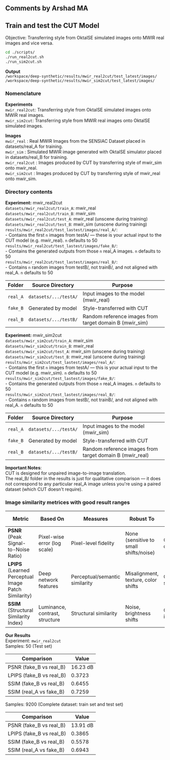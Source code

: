 ## Comments by Arshad MA

## Train and test the CUT Model
Objective: Transferring style from OktalSE simulated images onto MWIR real images and vice versa.

``` bash
cd ./scripts/
./run_real2cut.sh
./run_sim2cut.sh
```

**Output**  
`/workspace/deep-synthetic/results/mwir_real2cut/test_latest/images/ `   
`/workspace/deep-synthetic/results/mwir_sim2cut/test_latest/images/ `   

### **Nomenclature**
**Experiments**  
`mwir_real2cut`: Transferring style from OktalSE simulated images onto MWIR real images.  
`mwir_sim2cut`: Transferring style from MWIR real images onto OktalSE simulated images.  

**Images**  
`mwir_real` : Real MWIR Images from the SENSIAC Dataset placed in datasets/real_A for training.  
`mwir_sim`  : Simulated MWIR image generated with OktalSE simulator placed in datasets/real_B for training.  
`mwir_real2cut` : Images produced by CUT by transferring style of mwir_sim onto mwir_real.  
`mwir_sim2cut`  : Images produced by CUT by transferring style of mwir_real onto mwir_sim.  

### **Directory contents**  
**Experiment:** mwir_real2cut   
`datasets/mwir_real2cut/train_A`: mwir_real    
`datasets/mwir_real2cut/train_B`: mwir_sim    
`datasets/mwir_real2cut/test_A`: mwir_real (unscene during training)  
`datasets/mwir_real2cut/test_B`: mwir_sim  (unscene during training)  
`results/mwir_real2cut/test_lastest/images/real_A/`:   
    - Contains the first `n` images from testA/ — these is your actual input to the CUT model (e.g. mwir_real). `n` defaults to 50  
`results/mwir_real2cut/test_lastest/images/fake_B/`:  
    - Contains the generated outputs from those `n` real_A images. `n` defaults to 50  
`results/mwir_real2cut/test_lastest/images/real_B/`:  
    - Contains `n` random images from testB/, not trainB/, and not aligned with real_A. `n` defaults to 50  

| Folder   | Source Directory      | Purpose                                                 |
| -------- | --------------------- | ------------------------------------------------------- |
| `real_A` | `datasets/.../testA/` | Input images to the model (mwir_real)                   |
| `fake_B` | Generated by model    | Style-transferred with CUT                              |
| `real_B` | `datasets/.../testB/` | Random reference images from target domain B (mwir_sim) |


**Experiment:** mwir_sim2cut  
`datasets/mwir_sim2cut/train_A`: mwir_sim  
`datasets/mwir_sim2cut/train_B`: mwir_real  
`datasets/mwir_sim2cut/test_A`: mwir_sim (unscene during training)   
`datasets/mwir_sim2cut/test_B`: mwir_real (unscene during training)  
`results/mwir_sim2cut/test_lastest/images/real_A/`:  
    - Contains the first `n` images from testA/ — this is your actual input to the CUT model (e.g. mwir_sim). `n` defaults to 50  
`results/mwir_sim2cut/test_lastest/images/fake_B/`:  
    - Contains the generated outputs from those `n` real_A images. `n` defaults to 50  
`results/mwir_sim2cut/test_lastest/images/real_B/`:  
    - Contains `n` random images from testB/, not trainB/, and not aligned with real_A. `n` defaults to 50  

| Folder   | Source Directory      | Purpose                                                  |
| -------- | --------------------- | -------------------------------------------------------- |
| `real_A` | `datasets/.../testA/` | Input images to the model (mwir_sim)                     |
| `fake_B` | Generated by model    | Style-transferred with CUT                               |
| `real_B` | `datasets/.../testB/` | Random reference images from target domain B (mwir_real) |


**Important Notes**:   
CUT is designed for unpaired image-to-image translation.  
The real_B/ folder in the results is just for qualitative comparison — it does not correspond to any particular real_A image unless you're using a paired dataset (which CUT doesn't require).  


### **Image similarity metrices with good result ranges**
| Metric                                                | Based On                       | Measures                       | Robust To                              | Best For               | **Typical Range**              | **Good Result**                                                     |
| ----------------------------------------------------- | ------------------------------ | ------------------------------ | -------------------------------------- | ---------------------- | ------------------------------ | ------------------------------------------------------------------- |
| **PSNR** (Peak Signal-to-Noise Ratio)                 | Pixel-wise error (log scale)   | Pixel-level fidelity           | None (sensitive to small shifts/noise) | Compression, denoising | **\[20 – 50] dB**              | **>30 dB** (acceptable), **>40 dB** (high quality)                  |
| **LPIPS** (Learned Perceptual Image Patch Similarity) | Deep network features          | Perceptual/semantic similarity | Misalignment, texture, color shifts    | GANs, synthesis        | **\[0 – 1]** (lower is better) | **<0.3** (good), **<0.2** (very close), **<0.1** (almost identical) |
| **SSIM** (Structural Similarity Index)                | Luminance, contrast, structure | Structural similarity          | Noise, brightness shifts               | General image quality  | **\[0 – 1]**                   | **>0.85** (good), **>0.95** (very good)                             |


**Our Results**  
Experiment: `mwir_real2cut`  
Samples: 50 (Test set)  

| Comparison              | Value     |
| ----------------------- | --------- |
|PSNR (fake_B vs real_B)  | 16.23 dB  |
|LPIPS (fake_B vs real_B) | 0.3723    | 
|SSIM (fake_B vs real_B)  | 0.6455    |  
| SSIM (real_A vs fake_B) | 0.7259    |  

Samples: 9200 (Complete dataset: train set and test set) 

| Comparison              | Value   |
| ----------------------- | -----   |
| PSNR (fake_B vs real_B) | 13.91 dB|  
| LPIPS (fake_B vs real_B)| 0.3865  |
| SSIM (fake_B vs real_B) | 0.5578  |
| SSIM (real_A vs fake_B) | 0.6943  |
